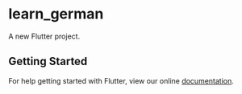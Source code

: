 # learn_german

A new Flutter project.

## Getting Started

For help getting started with Flutter, view our online
[documentation](https://flutter.io/).
